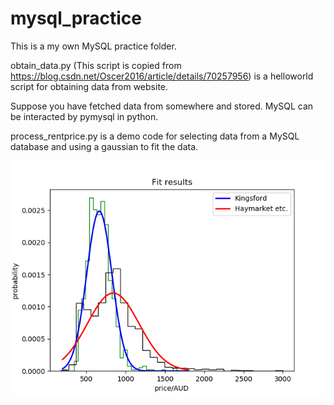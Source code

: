 # mysql_practice

This is a my own MySQL practice folder.

obtain_data.py (This script is copied from https://blog.csdn.net/Oscer2016/article/details/70257956) is a helloworld script for obtaining data from website.

Suppose you have fetched data from somewhere and stored. MySQL can be interacted by pymysql in python.

process_rentprice.py is a demo code for selecting data from a MySQL database and using a gaussian to fit the data.

![alt text](https://github.com/jianboma/Find_RentPrice/blob/master/rent_price.png)